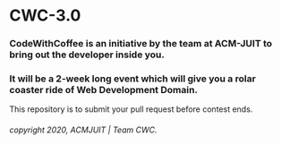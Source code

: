 # CWC-3.0
### CodeWithCoffee is an initiative by the team at ACM-JUIT to bring out the developer inside you. 
### It will be a 2-week long event which will give you a rolar coaster ride of Web Development Domain.

This repository is to submit your pull request before contest ends.
###### copyright 2020, ACMJUIT | Team CWC.
